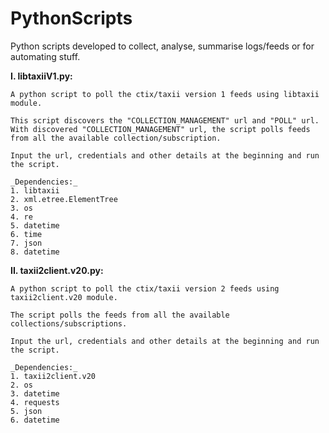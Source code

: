 # PythonScripts
Python scripts developed to collect, analyse, summarise logs/feeds or for automating stuff.

**I. libtaxiiV1.py:**

    A python script to poll the ctix/taxii version 1 feeds using libtaxii module.

    This script discovers the "COLLECTION_MANAGEMENT" url and "POLL" url.
    With discovered "COLLECTION_MANAGEMENT" url, the script polls feeds from all the available collection/subscription.

    Input the url, credentials and other details at the beginning and run the script.

    _Dependencies:_
    1. libtaxii
    2. xml.etree.ElementTree
    3. os
    4. re
    5. datetime
    6. time
    7. json
    8. datetime

**II. taxii2client.v20.py:**

    A python script to poll the ctix/taxii version 2 feeds using taxii2client.v20 module.

    The script polls the feeds from all the available collections/subscriptions.
  
    Input the url, credentials and other details at the beginning and run the script.
  
    _Dependencies:_
    1. taxii2client.v20
    2. os
    3. datetime
    4. requests
    5. json
    6. datetime
